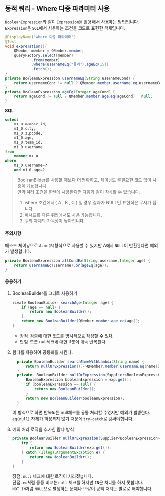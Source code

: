 
## 동적 쿼리 - Where 다중 파라미터 사용
`BooleanExpression`와 같이 `Expression`을 활용해서 사용하는 방법입니다.  
`Expression`은 `SQL`에서 사용하는 조건을 코드로 표현한 객체입니다.
```Java
@DisplayName("where 다중 파라미터")
@Test
void expresstion(){
    QMember member = QMember.member;
    queryFactory.select(member)
            .from(member)
            .where(usernameEq("둘리"),ageEq(15))
            .fetch();
}
private BooleanExpression usernameEq(String usernameCond) {
    return usernameCond != null ? QMember.member.username.eq(usernameCond) : null;
}
private BooleanExpression ageEq(Integer ageCond) {
    return ageCond != null ? QMember.member.age.eq(ageCond) : null;
}
```
**SQL**
```SQL
select
    m1_0.member_id,
    m1_0.city,
    m1_0.zipcode,
    m1_0.age,
    m1_0.team_id,
    m1_0.username 
from
    member m1_0 
where
    m1_0.username=? 
    and m1_0.age=?
```  
> BooleanBilder를 사용할 때보다 더 명확하고, 체이닝도 불필요한 코드 없이 사용이 가능합니다.  
> 만약 여러 조건을 한번에 사용한다면 다음과 같이 작성할 수 있습니다.
> 1. where 조건에서 ( A , B , C ) 일 경우 결과가 NULL인 표현식은 무시가 됩니다.
> 2. 메서드를 다른 쿼리에서도 사용 가능합니다.
> 3. 쿼리 자체의 가독성이 높아집니다.
#### 주의사항
메소드 체이닝으로 `A.or(B)`형식으로 사용할 수 있지만 A에서 `NULL`이 반환된다면 예외가 발생합니다.
```Java
private BooleanExpression allCondEx(String username,Integer age) {
    return usernameEq(username).or(ageEq(age));
}
```  
#### 응용하기
1. BooleanBuilder를 그대로 사용하기
    ```Java
    rivate BooleanBuilder searchAge(Integer age) {
        if (age == null) {
            return new BooleanBuilder();
        }
        return new BooleanBuilder(QMember.member.age.eq(age));
    }
    ```
    + 장점: 검증에 대한 코드를 명시적으로 작성할 수 있다.
    + 단점: 모든 null체크에 대한 if문이 계속 반복된다.

2. 람다를 이용하여 공통화를 시킨다.
    ```Java
      private BooleanBuilder searchNameWithLambda(String name) {
          return nullOrExpression(()->QMember.member.username.eq(name));
      }
      private  BooleanBuilder nullOrExpression(Supplier<BooleanExpression> exp) {
          BooleanExpression booleanExpression = exp.get();
          if (booleanExpression == null) {
              return new BooleanBuilder();
          }
          return new BooleanBuilder(booleanExpression);
      } 
    ```  
   이 방식으로 하면 반복되는 null체크를 공통 처리할 수있지만 예외가 발생한다.
   `eq(null)` 자체가 허용되지 않기 때문에 `try-catch`로 감싸야합니다.
3. 예외 처리 로직을 추가한 람다 방식
    ```Java
    private BooleanBuilder nullOrExpression(Supplier<BooleanExpression> exp) {
        try {
            return new BooleanBuilder(exp.get());
        } catch (IllegalArgumentException e) {
            return new BooleanBuilder();
        }
    }
    ```  
   장점: `null` 체크에 대한 로직이 사라졌습니다.  
   단점: `eq`처럼 동등 비교는 `null` 체크를 하지만 `IN`은 처리를 하지 못합니다.  
   `NOT IN`처럼 `NULL`으로 발생하는 문제나 `""`같이 공백 처리는 별로로 해야합니다.
